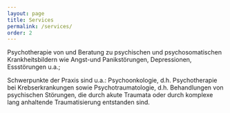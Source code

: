 ```yaml
---
layout: page
title: Services
permalink: /services/
order: 2
---
```


Psychotherapie von und Beratung zu psychischen und psychosomatischen Krankheitsbildern wie Angst-und Panikstörungen, Depressionen, Essstörungen u.a.;

Schwerpunkte der Praxis sind u.a.: Psychoonkologie, d.h. Psychotherapie bei Krebserkrankungen sowie Psychotraumatologie, d.h. Behandlungen von psychischen Störungen, die durch akute Traumata oder durch komplexe lang anhaltende Traumatisierung entstanden sind.
